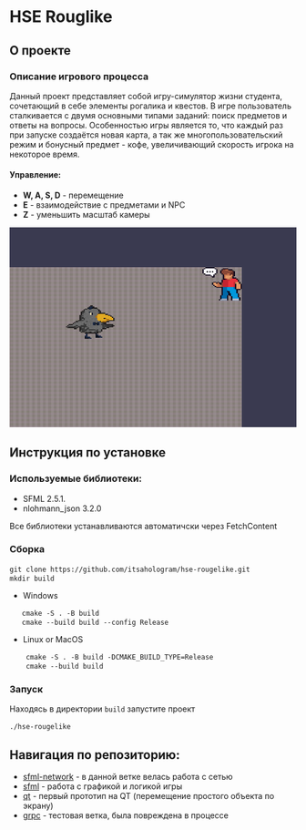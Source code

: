 # HSE Rouglike
## О проекте
### Описание игрового процесса 
Данный проект представляет собой игру-симулятор жизни студента, сочетающий в себе элементы рогалика и квестов. В игре пользователь сталкивается с двумя основными типами заданий: поиск предметов и ответы на вопросы. Особенностью игры является то, что каждый раз при запуске создаётся новая карта, а так же многопользовательский режим и бонусный предмет - кофе, увеличивающий скорость игрока на некоторое время.

#### Управление:
 - **W, A, S, D** - перемещение 
 - **E** - взаимодействие с предметами и NPC
 - **Z** - уменьшить масштаб камеры

<img src="illustration.png" width="550">

## Инструкция по установке
### Используемые библиотеки: 
 - SFML 2.5.1. 
 - nlohmann_json 3.2.0

Все библиотеки устанавливаются автоматичски через FetchContent
### Сборка 

    git clone https://github.com/itsahologram/hse-rougelike.git
    mkdir build

 - Windows
 ``` 
	cmake -S . -B build 
    cmake --build build --config Release
```


 - Linux or MacOS
```
	cmake -S . -B build -DCMAKE_BUILD_TYPE=Release
	cmake --build build
```

### Запуск
Находясь в директории ``build`` запустите проект 
```
./hse-rougelike
```
## Навигация по репозиторию:
-  [sfml-network](https://github.com/itsahologram/hse-rougelike/tree/sfml_network) - в данной ветке велась работа с сетью
- [sfml](https://github.com/itsahologram/hse-rougelike/tree/sfml) - работа с графикой и логикой игры
- [qt](https://github.com/itsahologram/hse-rougelike/tree/qt) - первый прототип на QT (перемещение простого объекта по экрану)
- [grpc](https://github.com/itsahologram/hse-rougelike/tree/grpc) - тестовая ветка, была повреждена в процессе 
